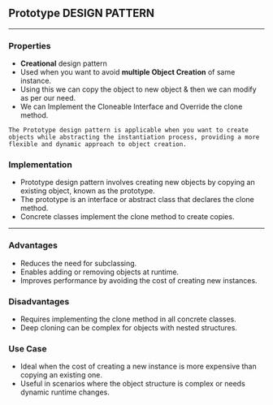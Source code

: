 ## Prototype DESIGN PATTERN
___
### Properties
- **Creational** design pattern
- Used when you want to avoid **multiple Object Creation** of same instance.
- Using this we can copy the object to new object & then we can modify as per our need.
- We can Implement the Cloneable Interface and Override the clone method.

`The Prototype design pattern is applicable when you want to create objects while abstracting the instantiation process, providing a more flexible and dynamic approach to object creation.`

### Implementation
- Prototype design pattern involves creating new objects by copying an existing object, known as the prototype.
- The prototype is an interface or abstract class that declares the clone method.
- Concrete classes implement the clone method to create copies.

___

### Advantages
- Reduces the need for subclassing.
- Enables adding or removing objects at runtime.
- Improves performance by avoiding the cost of creating new instances.


### Disadvantages
- Requires implementing the clone method in all concrete classes.
- Deep cloning can be complex for objects with nested structures.


### Use Case
- Ideal when the cost of creating a new instance is more expensive than copying an existing one.
- Useful in scenarios where the object structure is complex or needs dynamic runtime changes.